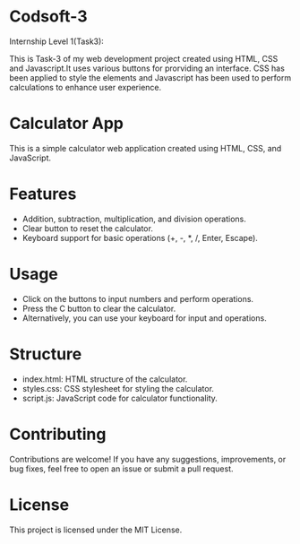 # Codsoft-3
Internship Level 1(Task3):

This is Task-3 of my web development project created using HTML, CSS and Javascript.It uses various buttons for prorviding an interface. CSS has been applied to style the elements and Javascript has been used to perform calculations to enhance user experience.

# Calculator App
This is a simple calculator web application created using HTML, CSS, and JavaScript.

# Features
* Addition, subtraction, multiplication, and division operations.
* Clear button to reset the calculator.
* Keyboard support for basic operations (+, -, *, /, Enter, Escape).

# Usage
* Click on the buttons to input numbers and perform operations.
* Press the C button to clear the calculator.
* Alternatively, you can use your keyboard for input and operations.

# Structure
* index.html: HTML structure of the calculator.
* styles.css: CSS stylesheet for styling the calculator.
* script.js: JavaScript code for calculator functionality.

# Contributing
Contributions are welcome! If you have any suggestions, improvements, or bug fixes, feel free to open an issue or submit a pull request.

# License
This project is licensed under the MIT License.
